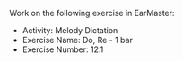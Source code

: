 Work on the following exercise in EarMaster:
- Activity: Melody Dictation
- Exercise Name: Do, Re - 1 bar
- Exercise Number: 12.1

